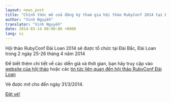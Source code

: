 ```yaml
---
layout: news_post
title: "Chính thức mở cửa đăng ký tham gia hội thảo RubyConf 2014 tại Đài Loan"
author: "Vinh Nguyễn"
translator: "Vinh Nguyễn"
date: 2014-03-14 00:00:00 +0000
lang: vi
---
```


Hội thảo RubyConf Đài Loan 2014 sẽ được tổ chức tại Đài Bắc, Đài Loan trong 2 ngày 25-26 tháng 4 năm 2014

Để biết thêm chi tiết về các diễn giả và thời gian, bạn hãy truy cập vào [website của hội thảo](http://rubyconf.tw/2014/) hoặc các [tin tức liên quan đến hội thảo RubyConf Đài Loan](http://rubytaiwan.tumblr.com/post/79134654151/rubyconftaiwan2014-press-release-en)

Vé được mở cho đến ngày 31/3/2014.

[Đặt vé!](http://rubytaiwan.kktix.cc/events/rubyconftw2014?locale=en)
